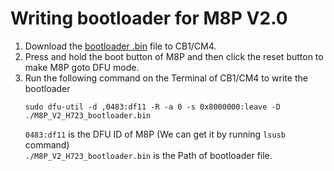 # Writing bootloader for M8P V2.0
1. Download the [bootloader .bin](./M8P_V2_H723_bootloader.bin) file to CB1/CM4.
2. Press and hold the boot button of M8P and then click the reset button to make M8P goto DFU mode.
3. Run the following command on the Terminal of CB1/CM4 to write the bootloader
    ```
    sudo dfu-util -d ,0483:df11 -R -a 0 -s 0x8000000:leave -D ./M8P_V2_H723_bootloader.bin
    ```
    `0483:df11` is the DFU ID of M8P (We can get it by running `lsusb` command)</br>
    `./M8P_V2_H723_bootloader.bin` is the Path of bootloader file.

